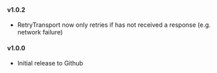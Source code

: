 #### v1.0.2

+ RetryTransport now only retries if has not received a response (e.g. network failure)

#### v1.0.0

+ Initial release to Github
